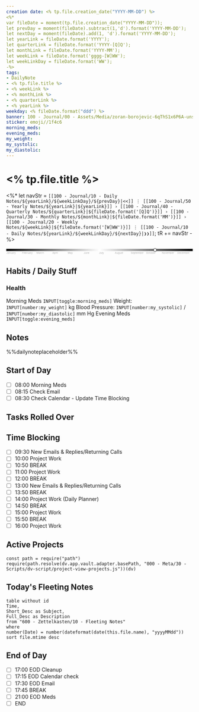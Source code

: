 ```yaml
---
creation date: <% tp.file.creation_date("YYYY-MM-DD") %>
<%* 
var fileDate = moment(tp.file.creation_date("YYYY-MM-DD"));
let prevDay = moment(fileDate).subtract(1,'d').format('YYYY-MM-DD');
let nextDay = moment(fileDate).add(1, 'd').format('YYYY-MM-DD');
let yearLink = fileDate.format('YYYY');
let quarterLink = fileDate.format('YYYY-[Q]Q');
let monthLink = fileDate.format('YYYY-MM');
let weekLink = fileDate.format('gggg-[W]WW');
let weekLinkDay = fileDate.format('WW');
-%>
tags: 
- DailyNote
- <% tp.file.title %>
- <% weekLink %>
- <% monthLink %>
- <% quarterLink %>
- <% yearLink %>
weekday: <% fileDate.format("ddd") %>
banner: 100 - Journal/00 - Assets/Media/zoran-borojevic-6qThS1x6P6A-unsplash.jpg
sticker: emoji//1f4c6
morning_meds:
evening_meds:
my_weight:
my_systolic:
my_diastolic:
---
```


# <% tp.file.title %>

<%\*
let navStr = `[[100 - Journal/10 - Daily Notes/${yearLink}/${weekLinkDay}/${prevDay}|<<]] ⋮ [[100 - Journal/50 - Yearly Notes/${yearLink}|${yearLink}]] › [[100 - Journal/40 - Quarterly Notes/${quarterLink}|${fileDate.format('[Q]Q')}]] › [[100 - Journal/30 - Monthly Notes/${monthLink}|${fileDate.format('MM')}]] › [[100 - Journal/20 - Weekly Notes/${weekLink}|${fileDate.format('[W]WW')}]] ⋮ [[100 - Journal/10 - Daily Notes/${yearLink}/${weekLinkDay}/${nextDay}|❯❯]]`;
tR += navStr
-%>

<svg viewBox="0 0 3760 150"> <title>Timeline 2022</title> <defs> <linearGradient id="Gradient3" x1="0" x2="1" y1="0" y2="0"> <stop offset="0%" stop-color="black"/> <stop offset="50%" stop-color="white"/> <stop offset="100%" stop-color="black"/> </linearGradient> </defs> <g class="bars"> <rect fill="url(#Gradient3)" x="0" y="20" width="3760" height="45"></rect> </g> <g class="labels" style="font-size:50px;" text-anchor="middle"> <text fill="#AAAAAA" x="0" y="120" text-anchor="start">January</text> <text fill="#AAAAAA" x="320" y="120" text-anchor="start">February</text> <text fill="#AAAAAA" x="610" y="120" text-anchor="start">March</text> <text fill="#AAAAAA" x="930" y="120" text-anchor="start">April</text> <text fill="#AAAAAA" x="1240" y="120" text-anchor="start">May</text> <text fill="#AAAAAA" x="1560" y="120" text-anchor="start">June</text> <text fill="#AAAAAA" x="1870" y="120" text-anchor="start">July</text> <text fill="#AAAAAA" x="2190" y="120" text-anchor="start">August</text> <text fill="#AAAAAA" x="2510" y="120" text-anchor="start">September</text> <text fill="#AAAAAA" x="2820" y="120" text-anchor="start">October</text> <text fill="#AAAAAA" x="3140" y="120" text-anchor="start">November</text> <text fill="#AAAAAA" x="3450" y="120" text-anchor="start">December</text> </g> <g> <circle cx="3000" cy="44" r="30" stroke="black" stroke-width="7" fill="white" /> </g> </svg>

## Habits / Daily Stuff

### Health

Morning Meds `INPUT[toggle:morning_meds]`
Weight: `INPUT[number:my_weight]` kg
Blood Pressure: `INPUT[number:my_systolic]` / `INPUT[number:my_diastolic]` mm Hg
Evening Meds `INPUT[toggle:evening_meds]`

## Notes

%%dailynoteplaceholder%%

## Start of Day

- [ ] 08:00 Morning Meds
- [ ] 08:15 Check Email
- [ ] 08:30 Check Calendar - Update Time Blocking

## Tasks Rolled Over

## Time Blocking

- [ ] 09:30 New Emails & Replies/Returning Calls
- [ ] 10:00 Project Work
- [ ] 10:50 BREAK
- [ ] 11:00 Project Work
- [ ] 12:00 BREAK
- [ ] 13:00 New Emails & Replies/Returning Calls
- [ ] 13:50 BREAK
- [ ] 14:00 Project Work (Daily Planner)
- [ ] 14:50 BREAK
- [ ] 15:00 Project Work
- [ ] 15:50 BREAK
- [ ] 16:00 Project Work

## Active Projects

```dataviewjs
const path = require("path")
require(path.resolve(dv.app.vault.adapter.basePath, "000 - Meta/30 - Scripts/dv-script/project-view-projects.js"))(dv)
```

## Today's Fleeting Notes

```dataview
table without id
Time,
Short_Desc as Subject,
Full_Desc as Description
from "600 - Zettelkasten/10 - Fleeting Notes"
where
number(Date) = number(dateformat(date(this.file.name), "yyyyMMdd"))
sort file.mtime desc

```

## End of Day

- [ ] 17:00 EOD Cleanup
- [ ] 17:15 EOD Calendar check
- [ ] 17:30 EOD Email
- [ ] 17:45 BREAK
- [ ] 21:00 EOD Meds
- [ ] END
